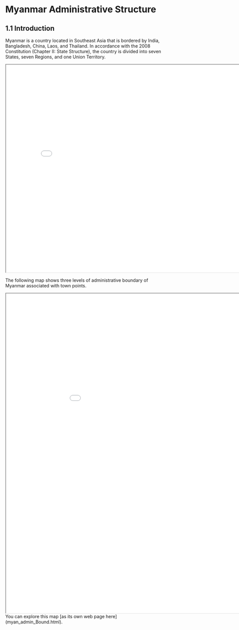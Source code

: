# Myanmar Administrative Structure 

## 1.1 Introduction

Myanmar is a country located in Southeast Asia that is bordered by India, Bangladesh, China, Laos, and Thailand. In accordance with the 2008 Constitution (Chapter II: State Structure), the country is divided into seven States, seven Regions, and one Union Territory. 

<iframe src="myan_admin.png" height="650" width="820"></iframe>

The following map shows three levels of administrative boundary of Myanmar associated with town points.

<iframe src="myan_admin_Bound.html" height="1000" width="1000"></iframe>
You can explore this map [as its own web page here](myan_admin_Bound.html).
